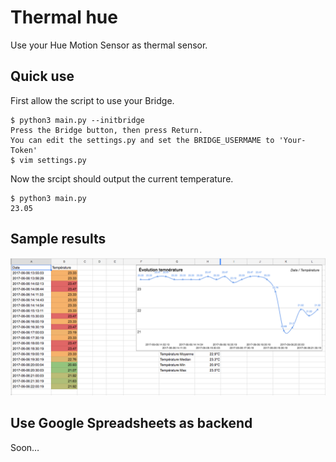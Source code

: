 # Thermal hue

Use your Hue Motion Sensor as thermal sensor.

## Quick use

First allow the script to use your Bridge.
```
$ python3 main.py --initbridge
Press the Bridge button, then press Return.
You can edit the settings.py and set the BRIDGE_USERMAME to 'Your-Token'
$ vim settings.py
```

Now the srcipt should output the current temperature.
```
$ python3 main.py
23.05
```

## Sample results

![sample](screenshot/capture.png)

## Use Google Spreadsheets as backend

Soon…
